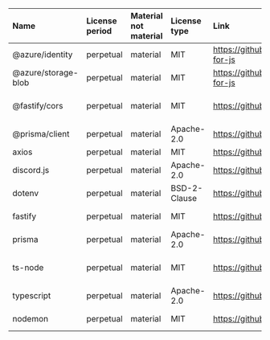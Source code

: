 | Name                | License period | Material not material | License type | Link                                              | Remote version | Installed version | Defined version | Author                                                   |
| :------------------ | :------------- | :-------------------- | :----------- | :------------------------------------------------ | :------------- | :---------------- | :-------------- | :------------------------------------------------------- |
| @azure/identity     | perpetual      | material              | MIT          | https://github.com/Azure/azure-sdk-for-js | 3.1.4          | 3.1.4             | ^3.1.3          | Microsoft Corporation                                    |
| @azure/storage-blob | perpetual      | material              | MIT          | https://github.com/Azure/azure-sdk-for-js | 12.14.0        | 12.14.0           | ^12.13.0        | Microsoft Corporation                                    |
| @fastify/cors       | perpetual      | material              | MIT          | https://github.com/fastify/fastify-cors  | 8.2.1          | 8.2.1             | ^8.2.1          | Tomas Della Vedova - @delvedor (http://delved.org)       |
| @prisma/client      | perpetual      | material              | Apache-2.0   | https://github.com/prisma/prisma       | 4.13.0         | 4.13.0            | ^4.11.0         | Tim Suchanek <suchanek@prisma.io>                        |
| axios               | perpetual      | material              | MIT          | https://github.com/axios/axios           | 1.3.6          | 1.3.6             | ^1.3.4          | Matt Zabriskie                                           |
| discord.js          | perpetual      | material              | Apache-2.0   | https://github.com/discordjs/discord.js      | 14.9.0         | 14.9.0            | ^14.8.0         | n/a                                                      |
| dotenv              | perpetual      | material              | BSD-2-Clause | https://github.com/motdotla/dotenv             | 16.0.3         | 16.0.3            | ^16.0.3         | n/a                                                      |
| fastify             | perpetual      | material              | MIT          | https://github.com/fastify/fastify       | 4.15.0         | 4.15.0            | ^4.15.0         | Matteo Collina <hello@matteocollina.com>                 |
| prisma              | perpetual      | material              | Apache-2.0   | https://github.com/prisma/prisma         | 4.13.0         | 4.13.0            | ^4.11.0         | Tim Suchanek <suchanek@prisma.io>                        |
| ts-node             | perpetual      | material              | MIT          | https://github.com/TypeStrong/ts-node          | 10.9.1         | 10.9.1            | ^10.9.1         | Blake Embrey hello@blakeembrey.com http://blakeembrey.me |
| typescript          | perpetual      | material              | Apache-2.0   | https://github.com/Microsoft/TypeScript  | 5.0.4          | 5.0.4             | ^5.0.2          | Microsoft Corp.                                          |
| nodemon             | perpetual      | material              | MIT          | https://github.com/remy/nodemon          | 2.0.22         | 2.0.22            | ^2.0.22         | Remy Sharp https://github.com/remy                       |

